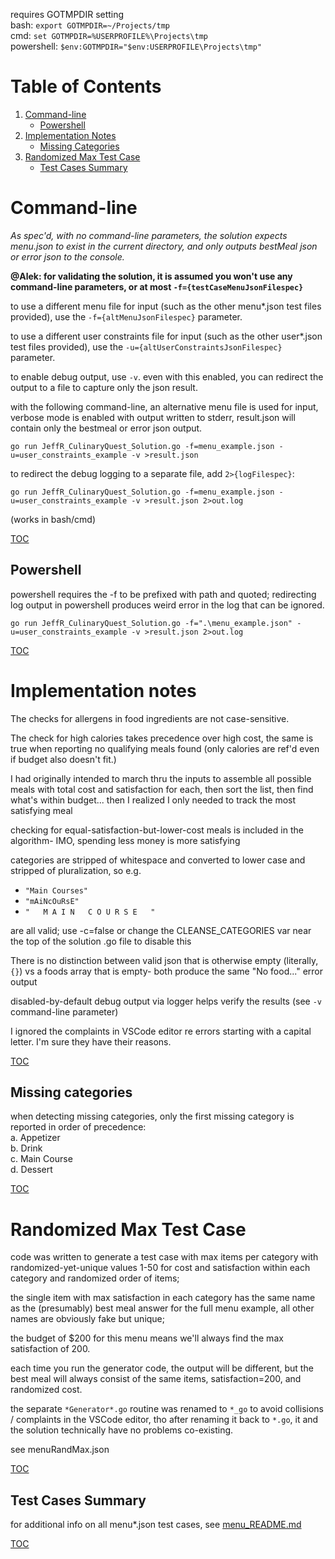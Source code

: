 requires GOTMPDIR setting  
bash: `export GOTMPDIR=~/Projects/tmp`  
cmd: `set GOTMPDIR=%USERPROFILE%\Projects\tmp`  
powershell: `$env:GOTMPDIR="$env:USERPROFILE\Projects\tmp"`

# Table of Contents
1. [Command-line](#command-line)
    * [Powershell](#powershell)
2. [Implementation Notes](#implementation-notes)
    * [Missing Categories](#missing-categories)
3. [Randomized Max Test Case](#randomized-max-test-case)
    * [Test Cases Summary](#test-cases-summary)
# Command-line
*As spec'd, with no command-line parameters, the solution expects menu.json to exist in the current directory, and only outputs bestMeal json or error json to the console.*

**@Alek: for validating the solution, it is assumed you won't use any command-line parameters, or at most `-f={testCaseMenuJsonFilespec}`**

to use a different menu file for input (such as the other menu*.json test files provided), 
use the `-f={altMenuJsonFilespec}` parameter.

to use a different user constraints file for input (such as the other user*.json test files provided),
use the `-u={altUserConstraintsJsonFilespec}` parameter.

to enable debug output, use `-v`.  even with this enabled, you can redirect the output to a file to capture only the json result.

with the following command-line, an alternative menu file is used for input, verbose mode is enabled with output written to stderr, result.json will contain only the bestmeal or error json output.  

`go run JeffR_CulinaryQuest_Solution.go -f=menu_example.json -u=user_constraints_example -v >result.json`  

to redirect the debug logging to a separate file, add `2>{logFilespec}`:  

`go run JeffR_CulinaryQuest_Solution.go -f=menu_example.json -u=user_constraints_example -v >result.json 2>out.log`

(works in bash/cmd)

[TOC](#table-of-contents)

## Powershell

powershell requires the -f to be prefixed with path and quoted; redirecting log output in powershell produces weird error in the log that can be ignored.

`go run JeffR_CulinaryQuest_Solution.go -f=".\menu_example.json" -u=user_constraints_example -v >result.json 2>out.log`

[TOC](#table-of-contents)

# Implementation notes
The checks for allergens in food ingredients are not case-sensitive.

The check for high calories takes precedence over high cost, the same is true when reporting no qualifying meals found (only calories are ref'd even if budget also doesn't fit.)

I had originally intended to march thru the inputs to assemble all possible meals with total cost and satisfaction for each, then sort the list, then find what's within budget... then I realized I only needed to track the most satisfying meal

checking for equal-satisfaction-but-lower-cost meals is included in the algorithm- IMO, spending less money is more satisfying

categories are stripped of whitespace and converted to lower case and stripped of pluralization, so e.g.

- `"Main Courses"`
- `"mAiNcOuRsE"`
- `"   M A I N   C O U R S E   "`  

are all valid; use -c=false or change the CLEANSE_CATEGORIES var near the top of the solution .go file to disable this

There is no distinction between valid json that is otherwise empty (literally, `{}`) vs a foods array that is empty- both produce the same "No food..." error output

disabled-by-default debug output via logger helps verify the results (see `-v` command-line parameter)

I ignored the complaints in VSCode editor re errors starting with a capital letter. I'm sure they have their reasons.

[TOC](#table-of-contents)

## Missing categories
when detecting missing categories, only the first missing category is reported in order of precedence:  
a. Appetizer  
b. Drink  
c. Main Course  
d. Dessert  

[TOC](#table-of-contents)

# Randomized Max Test Case
code was written to generate a test case with max items per category with randomized-yet-unique values 1-50 for cost and satisfaction within each category and randomized order of items; 

the single item with max satisfaction in each category has the same name as the (presumably) best meal 
answer for the full menu example, all other names are obviously fake but unique;

the budget of $200 for this menu means we'll always find the max satisfaction of 200.

each time you run the generator code, the output will be different, but the best meal will always 
consist of the same items, satisfaction=200, and randomized cost.

the separate `*Generator*.go` routine was renamed to `*_go` to avoid collisions / complaints in the VSCode editor, tho after renaming it back to `*.go`, it and the solution technically have no problems co-existing.

see menuRandMax.json

[TOC](#table-of-contents)

## Test Cases Summary
for additional info on all menu*.json test cases, see [menu_README.md](menu_README.md)

[TOC](#table-of-contents)
